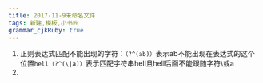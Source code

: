 ```yaml
---
title: 2017-11-9未命名文件 
tags: 新建,模板,小书匠
grammar_cjkRuby: true
---
```



1. 正则表达式匹配不能出现的字符：`（?^(ab)）`表示ab不能出现在表达式的这个位置`hell（?^(\|a)）`表示匹配字符串hell且hell后面不能跟随字符\或a
2. 